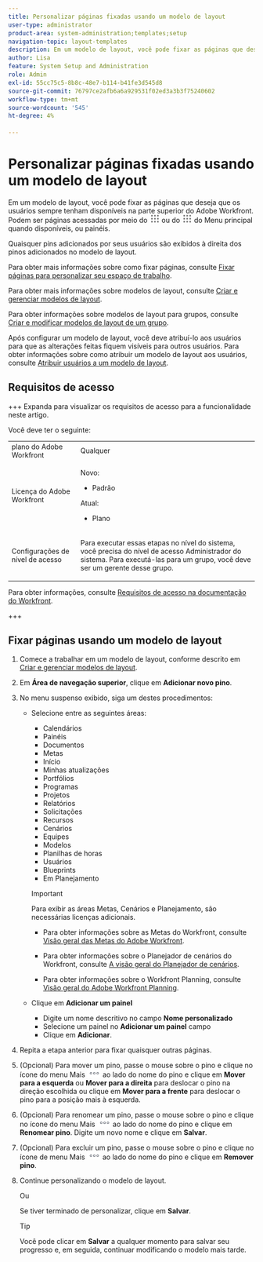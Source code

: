 ```yaml
---
title: Personalizar páginas fixadas usando um modelo de layout
user-type: administrator
product-area: system-administration;templates;setup
navigation-topic: layout-templates
description: Em um modelo de layout, você pode fixar as páginas que deseja que os usuários sempre tenham disponíveis na parte superior do Adobe Workfront. Elas podem ser páginas acessadas pelo menu principal ou pelos painéis.
author: Lisa
feature: System Setup and Administration
role: Admin
exl-id: 55cc75c5-8b8c-48e7-b114-b41fe3d545d8
source-git-commit: 76797ce2afb6a6a929531f02ed3a3b3f75240602
workflow-type: tm+mt
source-wordcount: '545'
ht-degree: 4%

---
```


# Personalizar páginas fixadas usando um modelo de layout

Em um modelo de layout, você pode fixar as páginas que deseja que os usuários sempre tenham disponíveis na parte superior do Adobe Workfront. Podem ser páginas acessadas por meio do ![ícone do menu principal](assets/main-menu-icon.png) ou do ![ícone do menu principal](assets/main-menu-icon.png) do Menu principal quando disponíveis, ou painéis.

Quaisquer pins adicionados por seus usuários são exibidos à direita dos pinos adicionados no modelo de layout.

Para obter mais informações sobre como fixar páginas, consulte [Fixar páginas para personalizar seu espaço de trabalho](../../../workfront-basics/the-new-workfront-experience/pin-pages.md).

Para obter mais informações sobre modelos de layout, consulte [Criar e gerenciar modelos de layout](../../../administration-and-setup/customize-workfront/use-layout-templates/create-and-manage-layout-templates.md).

Para obter informações sobre modelos de layout para grupos, consulte [Criar e modificar modelos de layout de um grupo](../../../administration-and-setup/manage-groups/work-with-group-objects/create-and-modify-a-groups-layout-templates.md).

Após configurar um modelo de layout, você deve atribuí-lo aos usuários para que as alterações feitas fiquem visíveis para outros usuários. Para obter informações sobre como atribuir um modelo de layout aos usuários, consulte [Atribuir usuários a um modelo de layout](../use-layout-templates/assign-users-to-layout-template.md).

## Requisitos de acesso

+++ Expanda para visualizar os requisitos de acesso para a funcionalidade neste artigo.

Você deve ter o seguinte:

<table style="table-layout:auto"> 
 <col> 
 <col> 
 <tbody> 
  <tr> 
   <td role="rowheader">plano do Adobe Workfront</td> 
   <td>Qualquer</td> 
  </tr> 
  <tr> 
   <td role="rowheader">Licença do Adobe Workfront</td> 
   <td> 
      <p>Novo:</p>
         <ul>
         <li><p>Padrão</p></li>
         </ul>
      <p>Atual:</p>
         <ul>
         <li><p>Plano</p></li>
         </ul>
   </td>
  </tr> 
  <tr> 
   <td role="rowheader">Configurações de nível de acesso</td> 
   <td> <p>Para executar essas etapas no nível do sistema, você precisa do nível de acesso Administrador do sistema.
Para executá-las para um grupo, você deve ser um gerente desse grupo.</p> </td> 
  </tr> 
 </tbody> 
</table>

Para obter informações, consulte [Requisitos de acesso na documentação do Workfront](/help/quicksilver/administration-and-setup/add-users/access-levels-and-object-permissions/access-level-requirements-in-documentation.md).

+++

## Fixar páginas usando um modelo de layout

1. Comece a trabalhar em um modelo de layout, conforme descrito em [Criar e gerenciar modelos de layout](../../../administration-and-setup/customize-workfront/use-layout-templates/create-and-manage-layout-templates.md).
1. Em **Área de navegação superior**, clique em **Adicionar novo pino**.

1. No menu suspenso exibido, siga um destes procedimentos:

   * Selecione entre as seguintes áreas:

      * Calendários
      * Painéis
      * Documentos
      * Metas
      * Início
      * Minhas atualizações
      * Portfólios
      * Programas
      * Projetos
      * Relatórios
      * Solicitações
      * Recursos
      * Cenários
      * Equipes
      * Modelos
      * Planilhas de horas
      * Usuários
      * Blueprints
      * Em Planejamento

     >[!IMPORTANT]
     >
     >Para exibir as áreas Metas, Cenários e Planejamento, são necessárias licenças adicionais.
     >
     >* Para obter informações sobre as Metas do Workfront, consulte [Visão geral das Metas do Adobe Workfront](../../../workfront-goals/goal-management/wf-goals-overview.md).
     >
     >* Para obter informações sobre o Planejador de cenários do Workfront, consulte [A visão geral do Planejador de cenários](../../../scenario-planner/scenario-planner-overview.md).
     >
     >* Para obter informações sobre o Workfront Planning, consulte [Visão geral do Adobe Workfront Planning](/help/quicksilver/planning/general/planning-overview.md).

   * Clique em **Adicionar um painel**
      * Digite um nome descritivo no campo <!--**Quick link name**-->**Nome personalizado**
      * Selecione um painel no **Adicionar um painel** campo <!-- dropdown for existing or canvas dashboard, called "Choose a dashboard" now -->
      * Clique em **Adicionar**.

1. Repita a etapa anterior para fixar quaisquer outras páginas.

1. (Opcional) Para mover um pino, passe o mouse sobre o pino e clique no ícone do menu Mais ![ícone Mais](assets/more-icon.png) ao lado do nome do pino e clique em **Mover para a esquerda** ou **Mover para a direita** para deslocar o pino na direção escolhida ou clique em **Mover para a frente** para deslocar o pino para a posição mais à esquerda.

1. (Opcional) Para renomear um pino, passe o mouse sobre o pino e clique no ícone do menu Mais ![ícone Mais](assets/more-icon.png) ao lado do nome do pino e clique em **Renomear pino**. Digite um novo nome e clique em **Salvar**.

1. (Opcional) Para excluir um pino, passe o mouse sobre o pino e clique no ícone de menu Mais ![ícone Mais](assets/more-icon.png) ao lado do nome do pino e clique em **Remover pino**.

1. Continue personalizando o modelo de layout.

   Ou

   Se tiver terminado de personalizar, clique em **Salvar**.

   >[!TIP]
   >
   >Você pode clicar em **Salvar** a qualquer momento para salvar seu progresso e, em seguida, continuar modificando o modelo mais tarde.
